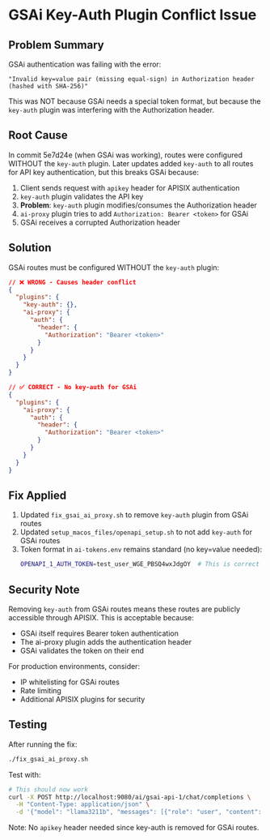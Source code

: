 # GSAi Key-Auth Plugin Conflict Issue

## Problem Summary
GSAi authentication was failing with the error:
```
"Invalid key=value pair (missing equal-sign) in Authorization header (hashed with SHA-256)"
```

This was NOT because GSAi needs a special token format, but because the `key-auth` plugin was interfering with the Authorization header.

## Root Cause
In commit 5e7d24e (when GSAi was working), routes were configured WITHOUT the `key-auth` plugin. Later updates added `key-auth` to all routes for API key authentication, but this breaks GSAi because:

1. Client sends request with `apikey` header for APISIX authentication
2. `key-auth` plugin validates the API key
3. **Problem**: `key-auth` plugin modifies/consumes the Authorization header
4. `ai-proxy` plugin tries to add `Authorization: Bearer <token>` for GSAi
5. GSAi receives a corrupted Authorization header

## Solution
GSAi routes must be configured WITHOUT the `key-auth` plugin:

```json
// ❌ WRONG - Causes header conflict
{
  "plugins": {
    "key-auth": {},
    "ai-proxy": {
      "auth": {
        "header": {
          "Authorization": "Bearer <token>"
        }
      }
    }
  }
}

// ✅ CORRECT - No key-auth for GSAi
{
  "plugins": {
    "ai-proxy": {
      "auth": {
        "header": {
          "Authorization": "Bearer <token>"
        }
      }
    }
  }
}
```

## Fix Applied
1. Updated `fix_gsai_ai_proxy.sh` to remove `key-auth` plugin from GSAi routes
2. Updated `setup_macos_files/openapi_setup.sh` to not add `key-auth` for GSAi routes
3. Token format in `ai-tokens.env` remains standard (no key=value needed):
   ```bash
   OPENAPI_1_AUTH_TOKEN=test_user_WGE_PBSQ4wxJdgOY  # This is correct
   ```

## Security Note
Removing `key-auth` from GSAi routes means these routes are publicly accessible through APISIX. This is acceptable because:
- GSAi itself requires Bearer token authentication
- The ai-proxy plugin adds the authentication header
- GSAi validates the token on their end

For production environments, consider:
- IP whitelisting for GSAi routes
- Rate limiting
- Additional APISIX plugins for security

## Testing
After running the fix:
```bash
./fix_gsai_ai_proxy.sh
```

Test with:
```bash
# This should now work
curl -X POST http://localhost:9080/ai/gsai-api-1/chat/completions \
  -H "Content-Type: application/json" \
  -d '{"model": "llama3211b", "messages": [{"role": "user", "content": "Hello"}]}'
```

Note: No `apikey` header needed since key-auth is removed for GSAi routes.